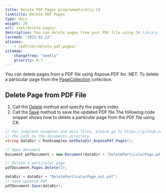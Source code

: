 ```yaml
---
title: Delete PDF Pages programmatically C#
linktitle: Delete PDF Pages
type: docs
weight: 20
url: /net/delete-pages/
description: You can delete pages from your PDF file using C# library.
lastmod: "2021-01-22"
aliases:
    - /pdf/net/delete-pdf-pages/
sitemap:
    changefreq: "weekly"
    priority: 0.7
---
```


You can delete pages from a PDF file using Aspose.PDF for .NET. To delete a particular page from the [PageCollection](https://apireference.aspose.com/net/pdf/aspose.pdf/pagecollection) collection.

## Delete Page from PDF File

1. Call the [Delete](https://apireference.aspose.com/net/pdf/aspose.pdf/pagecollection/methods/delete) method and specify the page’s index
1. Call the [Save](https://apireference.aspose.com/net/pdf/aspose.pdf.document/save/methods/4) method to save the updated PDF file
The following code snippet shows how to delete a particular page from the PDF file using C#.

```csharp
// For complete examples and data files, please go to https://github.com/aspose-pdf/Aspose.PDF-for-.NET
// The path to the documents directory.
string dataDir = RunExamples.GetDataDir_AsposePdf_Pages();

// Open document
Document pdfDocument = new Document(dataDir + "DeleteParticularPage.pdf");

// Delete a particular page
pdfDocument.Pages.Delete(2);

dataDir = dataDir + "DeleteParticularPage_out.pdf";
// Save updated PDF
pdfDocument.Save(dataDir);
```
